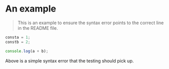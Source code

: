 # An example

> This is an example to ensure the syntax error points to the correct line in the README file.

```javascript
consta = 1;
constb = 2;

console.log(a + b);
```

Above is a simple syntax error that the testing should pick up.
